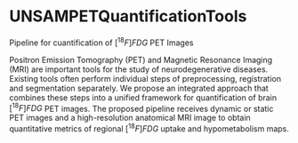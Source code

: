 # UNSAMPETQuantificationTools
Pipeline for cuantification of $[^{18}F] FDG$ PET Images 

Positron Emission Tomography (PET) and Magnetic Resonance Imaging (MRI) are important tools for the study of neurodegenerative diseases. Existing tools often perform individual steps of preprocessing, registration and segmentation separately. We propose an integrated approach that combines these steps into a unified framework for quantification of brain $[^{18}F] FDG$ PET images. The proposed pipeline receives dynamic or static PET images and a high-resolution anatomical MRI image to obtain quantitative metrics of regional $[^{18}F] FDG$ uptake and hypometabolism maps. 
